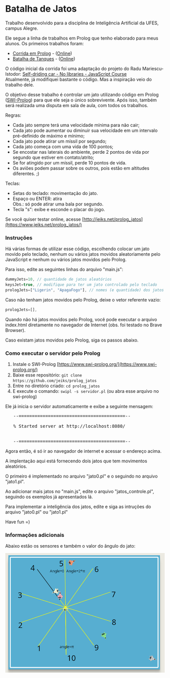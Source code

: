 # Batalha de Jatos

Trabalho desenvolvido para a disciplina de Inteligência Artificial da UFES, campus Alegre.

Ele segue a linha de trabalhos em Prolog que tenho elaborado para meus alunos. Os primeiros trabalhos foram:
* [Corrida em Prolog](https://github.com/jeiks/corrida_em_prolog) - ([Online](https://www.jeiks.net/corrida_em_prolog/))
* [Batalha de Tanques](https://github.com/jeiks/batalha_tanques) - ([Online](https://www.jeiks.net/batalha_tanques/))

O código inicial da corrida foi uma adaptação do projeto do Radu Mariescu-Istodor:
[Self-driding car - No libraries - JavaScript Course](https://www.youtube.com/watch?v=NkI9ia2cLhc)\
Atualmente, já modifiquei bastante o código. Mas a inspiração veio do trabalho dele.

O objetivo desse trabalho é controlar um jato utilizando código em Prolog ([SWI-Prolog](https://www.swi-prolog.org/)) para que ele seja o único sobrevivente.
Após isso, também será realizada uma disputa em sala de aula, com todos os trabalhos.

Regras:
* Cada jato sempre terá uma velocidade mínima para não cair;
* Cada jato pode aumentar ou diminuir sua velocidade em um intervalo pré-definido de máximo e mínimo;
* Cada jato pode atirar um míssil por segundo;
* Cada jato começa com uma vida de 100 pontos;
* Se encostar nas laterais do ambiente, perde 2 pontos de vida por segundo que estiver em contato/atrito;
* Se for atingido por um míssil, perde 10 pontos de vida.
* Os aviões podem passar sobre os outros, pois estão em altitudes diferentes. ;)

Teclas:
* Setas do teclado: movimentação do jato.
* Espaço ou ENTER: atira\
  Obs.: só pode atirar uma bala por segundo.
* Tecla "s": exibe e esconde o placar do jogo.

Se você quiser testar online, acesse [http://jeiks.net/prolog_jatos](https://www.jeiks.net/prolog_jatos/)
 
### Instruções
Há várias formas de utilizar esse código, escolhendo colocar um jato movido pelo teclado, nenhum ou vários jatos movidos aleatoriamente pelo JavaScript e nenhum ou vários jatos movidos pelo Prolog.

Para isso, edite as seguintes linhas do arquivo "main.js":

```js
dummyJets=10, // quantidade de jatos aleatórios
keysJet=true, // modifique para ter um jato controlado pelo teclado
prologJets=["Ligerin", "ApagaFogo"], // nomes (e quantidade) dos jatos movidos pelo prolog
```

Caso não tenham jatos movidos pelo Prolog, deixe o vetor referente vazio:
```js
prologJets=[],
```

Quando não há jatos movidos pelo Prolog, você pode executar o arquivo index.html diretamente no navegador de Internet (obs. foi testado no Brave Browser).

Caso existam jatos movidos pelo Prolog, siga os passos abaixo.

### Como executar o servidor pelo Prolog

1. Instale o SWI-Prolog [https://www.swi-prolog.org/](https://www.swi-prolog.org/)
2. Baixe esse repositório: ``git clone https://github.com/jeiks/prolog_jatos``
3. Entre no diretório criado: ``cd prolog_jatos``
4. E execute o comando: ``swipl -s servidor.pl`` (ou abra esse arquivo no swi-prolog)

Ele já inicia o servidor automaticamente e exibe a seguinte mensagem:
<pre>
   --========================================--

   % Started server at http://localhost:8080/


   --========================================--
</pre>

Agora então, é só ir ao navegador de internet e acessar o endereço acima.

A implentação aqui está fornecendo dois jatos que tem movimentos aleatórios.

O primeiro é implementado no arquivo "jato0.pl" e o seguindo no arquivo "jato1.pl".

Ao adicionar mais jatos no "main.js", edite o arquivo "jatos_controle.pl", seguindo os exemplos já apresentados lá.

Para implementar a inteligência dos jatos, edite e siga as intruções do arquivo "jato0.pl" ou "jato1.pl"

Have fun =)

### Informações adicionais

Abaixo estão os sensores e também o valor do ângulo do jato:

![informação](./doc/info.png)
